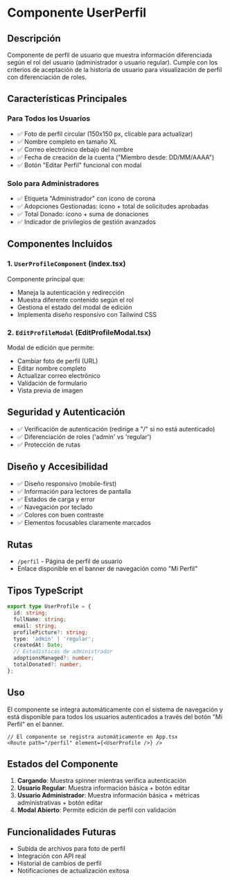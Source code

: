 # Componente UserPerfil

## Descripción
Componente de perfil de usuario que muestra información diferenciada según el rol del usuario (administrador o usuario regular). Cumple con los criterios de aceptación de la historia de usuario para visualización de perfil con diferenciación de roles.

## Características Principales

### Para Todos los Usuarios
- ✅ Foto de perfil circular (150x150 px, clicable para actualizar)
- ✅ Nombre completo en tamaño XL
- ✅ Correo electrónico debajo del nombre
- ✅ Fecha de creación de la cuenta ("Miembro desde: DD/MM/AAAA")
- ✅ Botón "Editar Perfil" funcional con modal

### Solo para Administradores
- ✅ Etiqueta "Administrador" con ícono de corona
- ✅ Adopciones Gestionadas: ícono + total de solicitudes aprobadas
- ✅ Total Donado: ícono + suma de donaciones
- ✅ Indicador de privilegios de gestión avanzados

## Componentes Incluidos

### 1. `UserProfileComponent` (index.tsx)
Componente principal que:
- Maneja la autenticación y redirección
- Muestra diferente contenido según el rol
- Gestiona el estado del modal de edición
- Implementa diseño responsivo con Tailwind CSS

### 2. `EditProfileModal` (EditProfileModal.tsx)
Modal de edición que permite:
- Cambiar foto de perfil (URL)
- Editar nombre completo
- Actualizar correo electrónico
- Validación de formulario
- Vista previa de imagen

## Seguridad y Autenticación
- ✅ Verificación de autenticación (redirige a "/" si no está autenticado)
- ✅ Diferenciación de roles ('admin' vs 'regular')
- ✅ Protección de rutas

## Diseño y Accesibilidad
- ✅ Diseño responsivo (mobile-first)
- ✅ Información para lectores de pantalla
- ✅ Estados de carga y error
- ✅ Navegación por teclado
- ✅ Colores con buen contraste
- ✅ Elementos focusables claramente marcados

## Rutas
- `/perfil` - Página de perfil de usuario
- Enlace disponible en el banner de navegación como "Mi Perfil"

## Tipos TypeScript
```typescript
export type UserProfile = {
  id: string;
  fullName: string;
  email: string;
  profilePicture?: string;
  type: 'admin' | 'regular';
  createdAt: Date;
  // Estadísticas de administrador
  adoptionsManaged?: number;
  totalDonated?: number;
};
```

## Uso
El componente se integra automáticamente con el sistema de navegación y está disponible para todos los usuarios autenticados a través del botón "Mi Perfil" en el banner.

```tsx
// El componente se registra automáticamente en App.tsx
<Route path="/perfil" element={<UserProfile />} />
```

## Estados del Componente
1. **Cargando**: Muestra spinner mientras verifica autenticación
2. **Usuario Regular**: Muestra información básica + botón editar
3. **Usuario Administrador**: Muestra información básica + métricas administrativas + botón editar
4. **Modal Abierto**: Permite edición de perfil con validación

## Funcionalidades Futuras
- Subida de archivos para foto de perfil
- Integración con API real
- Historial de cambios de perfil
- Notificaciones de actualización exitosa 